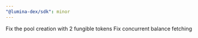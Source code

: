 ```yaml
---
"@lumina-dex/sdk": minor
---
```


Fix the pool creation with 2 fungible tokens
Fix concurrent balance fetching
